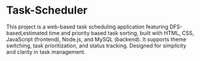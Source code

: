 # Task-Scheduler

This project is a web-based task scheduling application featuring DFS-based,estimated time and priority based task sorting, built with HTML, CSS, JavaScript (frontend), Node.js, and MySQL (backend). It supports theme switching, task prioritization, and status tracking. Designed for simplicity and clarity in task management.
